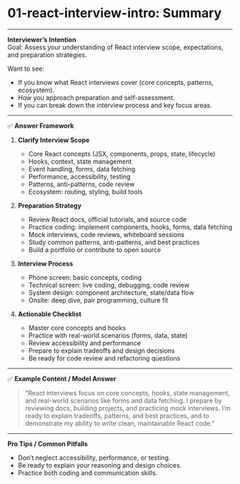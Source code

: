 # 01-react-interview-intro: Summary

---

**Interviewer’s Intention**  
Goal: Assess your understanding of React interview scope, expectations, and preparation strategies.

Want to see:

- If you know what React interviews cover (core concepts, patterns, ecosystem).
- How you approach preparation and self-assessment.
- If you can break down the interview process and key focus areas.

---

✅ **Answer Framework**

1. **Clarify Interview Scope**

   - Core React concepts (JSX, components, props, state, lifecycle)
   - Hooks, context, state management
   - Event handling, forms, data fetching
   - Performance, accessibility, testing
   - Patterns, anti-patterns, code review
   - Ecosystem: routing, styling, build tools

2. **Preparation Strategy**

   - Review React docs, official tutorials, and source code
   - Practice coding: implement components, hooks, forms, data fetching
   - Mock interviews, code reviews, whiteboard sessions
   - Study common patterns, anti-patterns, and best practices
   - Build a portfolio or contribute to open source

3. **Interview Process**

   - Phone screen: basic concepts, coding
   - Technical screen: live coding, debugging, code review
   - System design: component architecture, state/data flow
   - Onsite: deep dive, pair programming, culture fit

4. **Actionable Checklist**
   - Master core concepts and hooks
   - Practice with real-world scenarios (forms, data, state)
   - Review accessibility and performance
   - Prepare to explain tradeoffs and design decisions
   - Be ready for code review and refactoring questions

---

✅ **Example Content / Model Answer**

> “React interviews focus on core concepts, hooks, state management, and real-world scenarios like forms and data fetching. I prepare by reviewing docs, building projects, and practicing mock interviews. I’m ready to explain tradeoffs, patterns, and best practices, and to demonstrate my ability to write clean, maintainable React code.”

---

**Pro Tips / Common Pitfalls**

- Don’t neglect accessibility, performance, or testing.
- Be ready to explain your reasoning and design choices.
- Practice both coding and communication skills.
